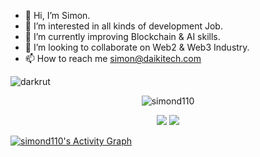 - 👋 Hi, I’m Simon.
- 👀 I’m interested in all kinds of development Job.
- 🌱 I’m currently improving Blockchain & AI skills.
- 💞️ I’m looking to collaborate on Web2 & Web3 Industry.
- 📫 How to reach me simon@daikitech.com

<p align="left"><img src="https://komarev.com/ghpvc/?username=GLD110&label=Profile%20views&color=0e75b6&style=flat" alt="darkrut" /> </p>
<p align="center" style="margin-bottom: 10px;"><img src="https://github-profile-trophy.vercel.app/?username=GLD110&column=7&theme=onedark" alt="simond110" /></p>
<p align="center">
  <img src = "https://github-readme-stats.vercel.app/api?username=GLD110&show_icons=true&include_all_commits=true&count_private=true&theme=tokyonight"> 
  <img src = "https://github-readme-stats.vercel.app/api/top-langs/?username=GLD110&langs_count=8&layout=compact&theme=tokyonight&include_all_commits=true">
</p>
<a href="https://github.com/GLD110/">
  <img alt="simond110's Activity Graph" src="https://activity-graph.herokuapp.com/graph?username=GLD110&bg_color=22222E&color=DDDD66&line=00FFFF&point=0000FF"/>
</a>

<!---
GLD110/GLD110 is a ✨ special ✨ repository because its `README.md` (this file) appears on your GitHub profile.
You can click the Preview link to take a look at your changes.
--->
